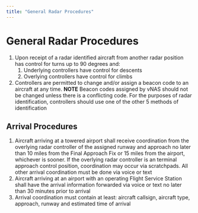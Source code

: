 ```yaml
---
title: "General Radar Procedures"
---
```


# General Radar Procedures

1. Upon receipt of a radar identified aircraft from another radar position has control for turns up to 90 degrees and:
   1. Underlying controllers have control for descents
   2. Overlying controllers have control for climbs
2. Controllers are permitted to change and/or assign a beacon code to an aircraft at any time. **NOTE** Beacon codes assigned by vNAS should not be changed unless there is a conflicting code.
   For the purposes of radar identification, controllers should use one of the other 5 methods of identification

## Arrival Procedures

1. Aircraft arriving at a towered airport shall receive coordination from the overlying radar controller of the assigned runway and approach no later than 10 miles from the Final Approach Fix or 15 miles from the
   airport, whichever is sooner. If the overlying radar controller is an terminal approach control position, coordination may occur via scratchpads. All other arrival coordination must be done via voice or text
2. Aircraft arriving at an airport with an operating Flight Service Station shall have the arrival information forwarded via voice or text no later than 30 minutes prior to arrival
3. Arrival coordination must contain at least: aircraft callsign, aircraft type, approach, runway and estimated time of arrival
